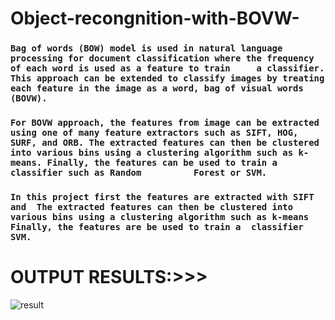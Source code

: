 #  Object-recongnition-with-BOVW-
###  `Bag of words (BOW) model is used in natural language processing for document classification where the frequency of each word is used as a feature to train     a classifier. This approach can be extended to classify images by treating each feature in the image as a word, bag of visual words (BOVW).`

### `For BOVW approach, the features from image can be extracted using one of many feature extractors such as SIFT, HOG, SURF, and ORB. The extracted features can then be clustered into various bins using a clustering algorithm such as k-means. Finally, the features can be used to train a classifier such as Random          Forest or SVM.`

### `In this project first the features are extracted with SIFT and  The extracted features can then be clustered into various bins using a clustering algorithm such as k-means  Finally, the features are be used to train a  classifier  SVM.`



# OUTPUT RESULTS:>>>
![result](https://user-images.githubusercontent.com/98689629/210064707-a3622e9b-8c86-46c3-9ddb-afcd893b1728.png)
